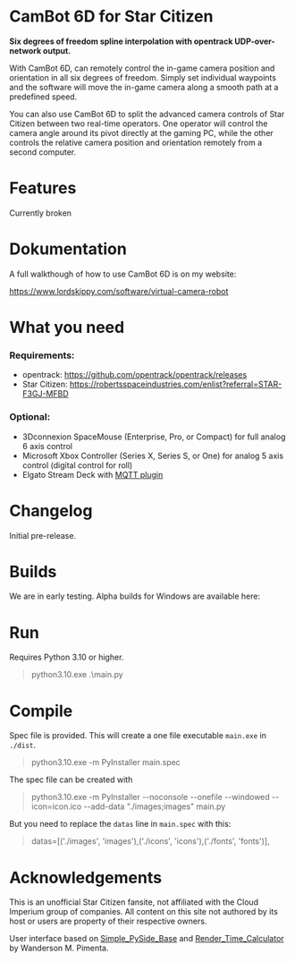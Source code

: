 # CamBot 6D for Star Citizen

**Six degrees of freedom spline interpolation with opentrack UDP-over-network output.**

With CamBot 6D, can remotely control the in-game camera position and orientation in all six degrees of freedom. Simply set individual waypoints and the software will move the in-game camera along a smooth path at a predefined speed.

You can also use CamBot 6D to split the advanced camera controls of Star Citizen between two real-time operators. One operator will control the camera angle around its pivot directly at the gaming PC, while the other controls the relative camera position and orientation remotely from a second computer.

# Features

Currently broken

# Dokumentation

A full walkthough of how to use CamBot 6D is on my website:

https://www.lordskippy.com/software/virtual-camera-robot

# What you need

### Requirements:

- opentrack: https://github.com/opentrack/opentrack/releases
- Star Citizen: https://robertsspaceindustries.com/enlist?referral=STAR-F3GJ-MFBD

### Optional:

- 3Dconnexion SpaceMouse (Enterprise, Pro, or Compact) for full analog 6 axis control
- Microsoft Xbox Controller (Series X, Series S, or One) for analog 5 axis control (digital control for roll)
- Elgato Stream Deck with  [MQTT plugin](https://apps.elgato.com/plugins/com.bi0s.mqtt)

# Changelog

Initial pre-release.

# Builds

We are in early testing. Alpha builds for Windows are available here:  

# Run

Requires Python 3.10 or higher.

> python3.10.exe .\main.py

# Compile

Spec file is provided. This will create a one file executable `main.exe` in `./dist`. 
> python3.10.exe -m PyInstaller main.spec

The spec file can be created with
> python3.10.exe -m PyInstaller --noconsole --onefile --windowed --icon=icon.ico --add-data "./images;images" main.py

But you need to replace the `datas` line in `main.spec` with this:
> datas=[('./images', 'images'),('./icons', 'icons'),('./fonts', 'fonts')],

# Acknowledgements

This is an unofficial Star Citizen fansite, not affiliated with the Cloud Imperium group of companies. All content on this site not authored by its host or users are property of their respective owners.

User interface based on [Simple_PySide_Base](https://github.com/Wanderson-Magalhaes/Simple_PySide_Base) and [Render_Time_Calculator](https://github.com/Wanderson-Magalhaes/Render_Time_Calculator) by Wanderson M. Pimenta.
